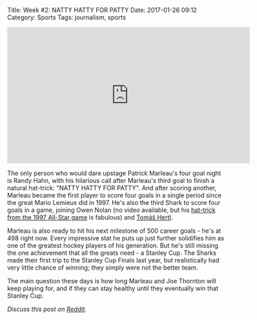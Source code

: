 Title: Week #2: NATTY HATTY FOR PATTY
Date: 2017-01-26 09:12
Category: Sports
Tags: journalism, sports

<iframe width="560" height="315" src="https://www.youtube.com/embed/LGSyON8HxFY" frameborder="0" allowfullscreen></iframe>

The only person who would dare upstage Patrick Marleau's four goal night is Randy Hahn, with his hilarious call after Marleau's third goal to finish a natural hat-trick: "NATTY HATTY FOR PATTY". And after scoring another, Marleau became the first player to score four goals in a single period since the great Mario Lemieux did in 1997. He's also the third Shark to score four goals in a game, joining Owen Nolan (no video available, but his [hat-trick from the 1997 All-Star game](https://www.youtube.com/watch?v=sLBNqwq4tns) is fabulous) and [Tomáš Hertl](https://www.youtube.com/watch?v=BRtXBt2hyjw).

Marleau is also ready to hit his next milestone of 500 career goals - he's at 498 right now. Every impressive stat he puts up just further solidifies him as one of the greatest hockey players of his generation. But he's still missing the one achievement that all the greats need - a Stanley Cup. The Sharks made their first trip to the Stanley Cup Finals last year, but realistically had very little chance of winning; they simply were not the better team.

The main question these days is how long Marleau and Joe Thornton will keep playing for, and if they can stay healthy until they eventually win that Stanley Cup.

_Discuss this post on [Reddit](https://www.reddit.com/r/bloglegoktmcom/comments/5q9exh/week_2_natty_hatty_for_patty/)._
